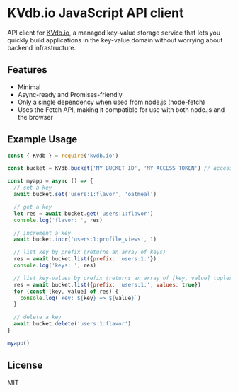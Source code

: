 # KVdb.io JavaScript API client

API client for [KVdb.io](https://kvdb.io), a managed key-value storage service that lets you quickly build applications in the key-value domain without worrying about backend infrastructure.


## Features

* Minimal
* Async-ready and Promises-friendly
* Only a single dependency when used from node.js (node-fetch)
* Uses the Fetch API, making it compatible for use with both node.js and the browser


## Example Usage

```javascript
const { KVdb } = require('kvdb.io')

const bucket = KVdb.bucket('MY_BUCKET_ID', 'MY_ACCESS_TOKEN') // access token arg optional

const myapp = async () => {
  // set a key
  await bucket.set('users:1:flavor', 'oatmeal')

  // get a key
  let res = await bucket.get('users:1:flavor')
  console.log('flavor: ', res)

  // increment a key
  await bucket.incr('users:1:profile_views', 1)

  // list key by prefix (returns an array of keys)
  res = await bucket.list({prefix: 'users:1:'})
  console.log('keys: ', res)

  // list key-values by prefix (returns an array of [key, value] tuples)
  res = await bucket.list({prefix: 'users:1:', values: true})
  for (const [key, value] of res) {
    console.log(`key: ${key} => ${value}`)
  }

  // delete a key
  await bucket.delete('users:1:flavor')
}

myapp()
```


## License

MIT
